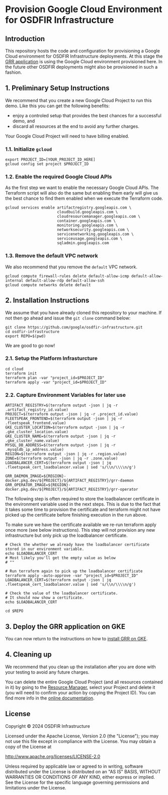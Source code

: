 # Provision Google Cloud Environment for OSDFIR Infrastructure

## Introduction

This repository hosts the code and configuration for provisioning a Google Cloud environment for OSDFIR Infrastructure deployments.
At this stage the [GRR application](../charts/grr/README.md) is using the Google Cloud environment provisioned here.
In the future other OSDFIR deployments might also be provisioned in such a fashion.


## 1. Preliminary Setup Instructions

We recommend that you create a new Google Cloud Project to run this demo.
Like this you can get the following benefits:

- enjoy a controled setup that provides the best chances for a successful demo, and
- discard all resources at the end to avoid any further charges.

Your Google Cloud Project will need to have billing enabled.

### 1.1. Initialize ```gcloud```

```console
export PROJECT_ID=[YOUR_PROJECT_ID_HERE]
gcloud config set project $PROJECT_ID
```

### 1.2. Enable the required Google Cloud APIs

As the first step we want to enable the necessary Google Cloud APIs.
The Terraform script will also do the same but enabling them early will give us the best chance to find them enabled when we execute the Terraform code.

```console
gcloud services enable artifactregistry.googleapis.com \
                       cloudbuild.googleapis.com \
                       cloudresourcemanager.googleapis.com \
                       container.googleapis.com \
                       monitoring.googleapis.com \
                       networksecurity.googleapis.com \
                       servicenetworking.googleapis.com \
                       serviceusage.googleapis.com \
                       sqladmin.googleapis.com
```

### 1.3. Remove the default VPC network

We also recommend that you remove the ```default``` VPC network.

```console
gcloud compute firewall-rules delete default-allow-icmp default-allow-internal default-allow-rdp default-allow-ssh
gcloud compute networks delete default
```

## 2. Installation Instructions

We assume that you have already cloned this repository to your machine.
If not then go ahead and issue the `git clone` command below:

```console
git clone https://github.com/google/osdfir-infrastructure.git
cd osdfir-infrastructure
export REPO=$(pwd)
```

We are good to go now!

### 2.1. Setup the Platform Infrasturcture

```console
cd cloud
terraform init
terraform plan -var "project_id=$PROJECT_ID"
terraform apply -var "project_id=$PROJECT_ID"
```

### 2.2. Capture Environment Variables for later use

```console
ARTIFACT_REGISTRY=$(terraform output -json | jq -r .artifact_registry_id.value)
PROJECT=$(terraform output -json | jq -r .project_id.value)
FLEETSPEAK_FRONTEND=$(terraform output -json | jq -r .fleetspeak_frontend.value)
GKE_CLUSTER_LOCATION=$(terraform output -json | jq -r .gke_cluster_location.value)
GKE_CLUSTER_NAME=$(terraform output -json | jq -r .gke_cluster_name.value)
MYSQL_DB_ADDRESS=$(terraform output -json | jq -r .mysqldb_ip_address.value)
REGION=$(terraform output -json | jq -r .region.value)
ZONE=$(terraform output -json | jq -r .zone.value)
LOADBALANCER_CERT=$(terraform output -json | jq .fleetspeak_cert_loadbalancer.value | sed 's/\\n/\\\\n/g')

GRR_DAEMON_IMAGE=${REGION}-docker.pkg.dev/${PROJECT}/${ARTIFACT_REGISTRY}/grr-daemon
GRR_OPERATOR_IMAGE=${REGION}-docker.pkg.dev/${PROJECT}/${ARTIFACT_REGISTRY}/grr-operator
```

The following step is often required to store the loadbalancer certificate in the environment variable used in the next steps.
This is due to the fact that it takes some time to provision the certificate and terraform might not have picked up the certificate before finishing execution in the run above.

To make sure we have the certificate available we re-run terraform apply once more (see below instructions).
This step will not provision any new infrastructure but only pick up the loadbalancer certificate.

```console
# Check the whether we already have the loadbalancer certificate stored in our environment variable.
echo $LOADBALANCER_CERT
# Most likely you'll get the empty value as below
# ""

# Run terraform again to pick up the loadbalancer certificate
terraform apply -auto-approve -var "project_id=$PROJECT_ID"
LOADBALANCER_CERT=$(terraform output -json | jq .fleetspeak_cert_loadbalancer.value | sed 's/\\n/\\\\n/g')

# Check the value of the loadbalancer certificate.
# It should now show a certificate.
echo $LOADBALANCER_CERT

cd $REPO
```

## 3. Deploy the GRR application on GKE

You can now return to the instructions on how to [install GRR on GKE](../charts/grr/README.md#22-installing-grr-on-gke).

## 4. Cleaning up

We recommend that you clean up the installation after you are done with your testing to avoid any future charges.

You can delete the entire Google Cloud Project (and all resources contained in it) by going to the [Resource Manager](https://console.cloud.google.com/cloud-resource-manager), select your Project and delete it (you will need to confirm your action by copying the Project ID).
You can find more info in the [online documentation](https://cloud.google.com/resource-manager/docs/creating-managing-projects#shutting_down_projects).

## License

Copyright &copy; 2024 OSDFIR Infrastructure

Licensed under the Apache License, Version 2.0 (the "License");
you may not use this file except in compliance with the License.
You may obtain a copy of the License at

<http://www.apache.org/licenses/LICENSE-2.0>

Unless required by applicable law or agreed to in writing, software
distributed under the License is distributed on an "AS IS" BASIS,
WITHOUT WARRANTIES OR CONDITIONS OF ANY KIND, either express or implied.
See the License for the specific language governing permissions and
limitations under the License.
